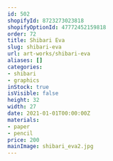 ```yaml
---
id: 502
shopifyId: 8723273023818
shopifyOptionId: 47772452159818
order: 72
title: Shibari Eva
slug: shibari-eva
url: art-works/shibari-eva
aliases: []
categories:
- shibari
- graphics
inStock: true
isVisible: false
height: 32
width: 27
date: 2021-01-01T00:00:00Z
materials:
- paper
- pencil
price: 200
mainImage: shibari_eva2.jpg
---
```

